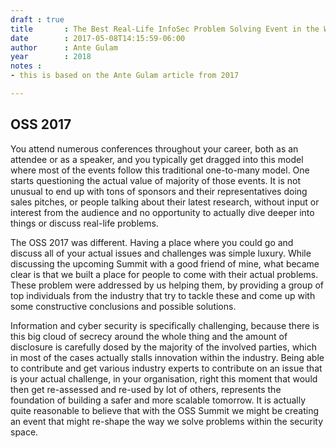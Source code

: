 ```yaml
---
draft : true
title       : The Best Real-Life InfoSec Problem Solving Event in the World
date        : 2017-05-08T14:15:59-06:00
author      : Ante Gulam
year		: 2018
notes : 
- this is based on the Ante Gulam article from 2017

---
```


## OSS 2017

You attend numerous conferences throughout your career, both as an attendee or as a speaker, and you typically get dragged into this model where most of the events follow this traditional one-to-many model. One starts questioning the actual value of majority of those events. It is not unusual to end up with tons of sponsors and their representatives doing sales pitches, or people talking about their latest research, without input or interest from the audience and no opportunity to actually dive deeper into things or discuss real-life problems.

The OSS 2017 was different. Having a place where you could go and discuss all of your actual issues and challenges was simple luxury. While discussing the upcoming Summit with a good friend of mine, what became clear is that we built a place for people to come with their actual problems. These problem were addressed by us helping them, by providing a group of top individuals from the industry that try to tackle these and come up with some constructive conclusions and possible solutions.

Information and cyber security is specifically challenging, because there is this big cloud of secrecy around the whole thing and the amount of disclosure is carefully dosed by the majority of the involved parties, which in most of the cases actually stalls innovation within the industry. Being able to contribute and get various industry experts to contribute on an issue that is your actual challenge, in your organisation, right this moment that would then get re-assessed and re-used by lot of others, represents the foundation of building a safer and more scalable tomorrow. It is actually quite reasonable to believe that with the OSS Summit we might be creating an event that might re-shape the way we solve problems within the security space.

